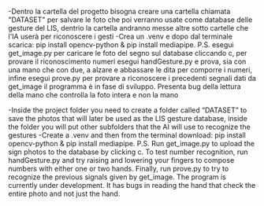 -Dentro la cartella del progetto bisogna creare una cartella chiamata "DATASET" per salvare le foto che poi verranno usate come database delle gesture del LIS, dentrio la cartella andranno messe altre sotto cartelle che l'IA userà per riconoscere i gesti
-Crea un .venv e dopo dal terminale scarica: pip install opencv-python & pip install mediapipe.
P.S.
esegui get_image.py per caricare le foto del segno sul database cliccando c, per provare il riconoscimento numeri esegui handGesture.py e prova, sia con una mano che con due, a alzare e abbassare le dita per comporre i numeri, infine esegui prove.py per provare a riconoscere i precedenti segnali dati da get_image
il programma è in fase di sviluppo. Presenta bug della lettura della mano che controlla la foto intera e non la mano


-Inside the project folder you need to create a folder called “DATASET” to save the photos that will later be used as the LIS gesture database, inside the folder you will put other subfolders that the AI will use to recognize the gestures
-Create a .venv and then from the terminal download: pip install opencv-python & pip install mediapipe.
P.S.
Run get_image.py to upload the sign photos to the database by clicking c. To test number recognition, run handGesture.py and try raising and lowering your fingers to compose numbers with either one or two hands. Finally, run prove.py to try to recognize the previous signals given by get_image.
The program is currently under development. It has bugs in reading the hand that check the entire photo and not just the hand.
